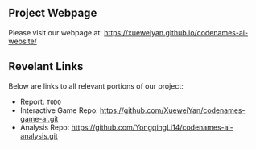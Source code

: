 ## Project Webpage 
Please visit our webpage at: https://xueweiyan.github.io/codenames-ai-website/

## Revelant Links
Below are links to all relevant portions of our project:
* Report: `TODO`
* Interactive Game Repo: https://github.com/XueweiYan/codenames-game-ai.git
* Analysis Repo: https://github.com/YongqingLi14/codenames-ai-analysis.git

